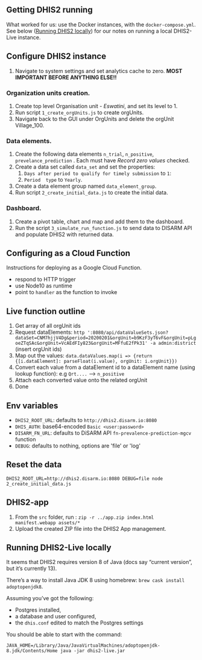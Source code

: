 ## Getting DHIS2 running

What worked for us: use the Docker instances, with the `docker-compose.yml`. See below ([Running DHIS2 locally](#Running-DHIS2-locally)) for our notes on running a local DHIS2-Live instance.


## Configure DHIS2 instance

1. Navigate to system settings and set analytics cache to zero. **MOST IMPORTANT BEFORE ANYTHING ELSE!!**

### Organization units creation.
1. Create top level Organisation unit - _Eswatini_, and set its level to 1.
1. Run script `1_create_orgUnits.js` to create orgUnits.
1. Navigate back to the GUI under OrgUnits and delete the orgUnit Village_100.


### Data elements.
1. Create the following data elements `n_trial`, `n_positive`, `prevelance_prediction` . Each must have _Record zero values_ checked.
1. Create a data set called `data_set` and set the properties:
    1. `Days after period to qualify for timely submission` to `1`:
    1. `Period  type` to `Yearly`.
1. Create a data element group named `data_element_group`.
1. Run script `2_create_initial_data.js` to create the initial data.

### Dashboard.
1. Create a pivot table, chart and map and add them to the dashboard.
1. Run the script `3_simulate_run_function.js` to send data to DISARM API and populate DHIS2 with returned data.


## Configuring as a Cloud Function

Instructions for deploying as a Google Cloud Function.

- respond to HTTP trigger
- use Node10 as runtime 
- point to `handler` as the function to invoke

## Live function outline

1. Get array of all orgUnit ids
1. Request dataElements: `http ':8080/api/dataValueSets.json?dataSet=CNM7hjjV4Dg&period=20200201&orgUnit=b9KzF3yT6vF&orgUnit=pLgoeZTqSAc&orgUnit=VcAEdFIy823&orgUnit=MFfuE2fPk31' -a admin:district` (insert orgUnit ids)
1. Map out the values: `data.dataValues.map(i => {return {[i.dataElement]: parseFloat(i.value), orgUnit: i.orgUnit}})`
1. Convert each value from a dataElement id to a dataElement name (using lookup function): e.g `Qrt....` --> `n_positive`
1. Attach each converted value onto the related orgUnit
1. Done


## Env variables

- `DHIS2_ROOT_URL`: defaults to `http://dhis2.disarm.io:8080`
- `DHIS_AUTH`: base64-encoded `Basic <user:password>`
- `DISARM_FN_URL`: defaults to DiSARM API `fn-prevalence-prediction-mgcv` function
- `DEBUG`: defaults to nothing, options are 'file' or 'log'


## Reset the data

`DHIS2_ROOT_URL=http://dhis2.disarm.io:8080 DEBUG=file node 2_create_initial_data.js`


## DHIS2-app

1. From the `src` folder, run : `zip -r ../app.zip index.html manifest.webapp assets/*`
2. Upload the created ZIP file into the DHIS2 App management.


## Running DHIS2-Live locally

It seems that DHIS2 requires version 8 of Java (docs say “current version”, but it’s currently 13).

There’s a way to install Java JDK 8 using homebrew: `brew cask install adoptopenjdk8`.

Assuming you’ve got the following:

- Postgres installed,
- a database and user configured,
- the `dhis.conf` edited to match the Postgres settings

You should be able to start with the command: 
```
JAVA_HOME=/Library/Java/JavaVirtualMachines/adoptopenjdk-8.jdk/Contents/Home java -jar dhis2-live.jar
```
